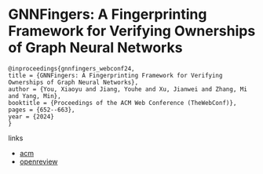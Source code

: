 # GNNFingers: A Fingerprinting Framework for Verifying Ownerships of Graph Neural Networks

```
@inproceedings{gnnfingers_webconf24,
title = {GNNFingers: A Fingerprinting Framework for Verifying Ownerships of Graph Neural Networks},
author = {You, Xiaoyu and Jiang, Youhe and Xu, Jianwei and Zhang, Mi and Yang, Min},
booktitle = {Proceedings of the ACM Web Conference (TheWebConf)},
pages = {652--663},
year = {2024}
}
```

links
- [acm](https://dl.acm.org/doi/10.1145/3589334.3645489)
- [openreview](https://openreview.net/forum?id=RNl51vzvDE)
